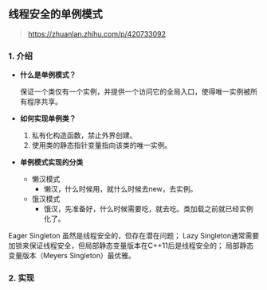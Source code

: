 ## 线程安全的单例模式

> https://zhuanlan.zhihu.com/p/420733092

### 1. 介绍

* **什么是单例模式？**

  保证一个类仅有一个实例，并提供一个访问它的全局入口，使得唯一实例被所有程序共享。

* **如何实现单例类？**

  1. 私有化构造函数，禁止外界创建。
  2. 使用类的静态指针变量指向该类的唯一实例。

* **单例模式实现的分类**
  * 懒汉模式
    * 懒汉，什么时候用，就什么时候去new，去实例。
  * 饿汉模式
    * 饿汉，先准备好，什么时候需要吃，就去吃。类加载之前就已经实例化了。

Eager Singleton 虽然是线程安全的，但存在潜在问题；
Lazy Singleton通常需要加锁来保证线程安全，但局部静态变量版本在C++11后是线程安全的；
局部静态变量版本（Meyers Singleton）最优雅。

### 2. 实现





